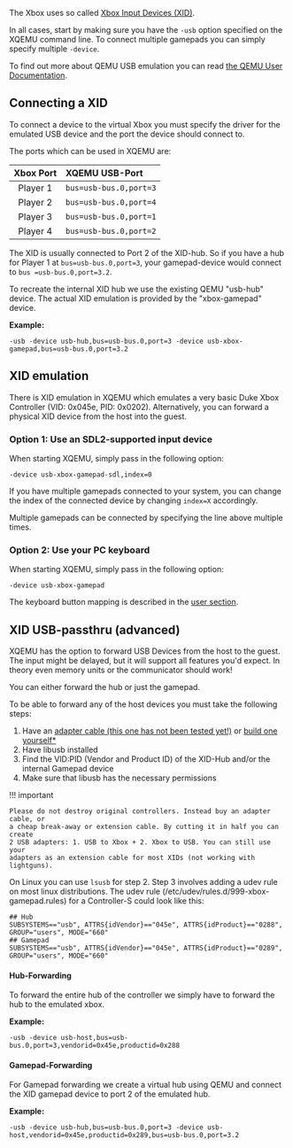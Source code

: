 The Xbox uses so called [Xbox Input Devices (XID)](http://xboxdevwiki.net/Xbox_Input_Devices).

In all cases, start by making sure you have the `-usb` option specified on the
XQEMU command line.
To connect multiple gamepads you can simply specify multiple `-device`.

To find out more about QEMU USB emulation you can read [the QEMU User Documentation](http://qemu.weilnetz.de/qemu-doc.html#pcsys_005fusb).

## Connecting a XID

To connect a device to the virtual Xbox you must specify the driver for the
emulated USB device and the port the device should connect to.

The ports which can be used in XQEMU are:

| Xbox Port | XQEMU USB-Port         |
| :-------: | :--------------------- |
| Player 1  | `bus=usb-bus.0,port=3` |
| Player 2  | `bus=usb-bus.0,port=4` |
| Player 3  | `bus=usb-bus.0,port=1` |
| Player 4  | `bus=usb-bus.0,port=2` |

The XID is usually connected to Port 2 of the XID-hub. So if you have a hub for
Player 1 at `bus=usb-bus.0,port=3`, your gamepad-device would connect to `bus
=usb-bus.0,port=3.2`.

To recreate the internal XID hub we use the existing QEMU "usb-hub" device.
The actual XID emulation is provided by the "xbox-gamepad" device.

**Example:**
```
-usb -device usb-hub,bus=usb-bus.0,port=3 -device usb-xbox-gamepad,bus=usb-bus.0,port=3.2
```

## XID emulation

There is XID emulation in XQEMU which emulates a very basic Duke Xbox Controller (VID: 0x045e, PID: 0x0202).
Alternatively, you can forward a physical XID device from the host into the guest.


### Option 1: Use an SDL2-supported input device

When starting XQEMU, simply pass in the following option:

```
-device usb-xbox-gamepad-sdl,index=0
```

If you have multiple gamepads connected to your system, you can change the index
of the connected device by changing `index=X` accordingly.

Multiple gamepads can be connected by specifying the line above multiple times.


### Option 2: Use your PC keyboard

When starting XQEMU, simply pass in the following option:

```
-device usb-xbox-gamepad
```

The keyboard button mapping is described in the [user section](input.md).

## XID USB-passthru (advanced)

XQEMU has the option to forward USB Devices from the host to the guest.
The input might be delayed, but it will support all features you'd expect.
In theory even memory units or the communicator should work!

You can either forward the hub or just the gamepad.


To be able to forward any of the host devices you must take the following steps:

1. Have an [adapter cable (this one has not been tested yet!)](http://www.amazon.com/XBOX-USB-Controller-Converter-Gamepad-Adapter/dp/B00CD0KFU0) or [build one yourself*](http://www.ocmodshop.com/how-to-use-an-xbox-controller-as-a-usb-pc-gamepad/3/)
2. Have libusb installed
3. Find the VID:PID (Vendor and Product ID) of the XID-Hub and/or the internal Gamepad device
4. Make sure that libusb has the necessary permissions

!!! important

	Please do not destroy original controllers. Instead buy an adapter cable, or
	a cheap break-away or extension cable. By cutting it in half you can create
	2 USB adapters: 1. USB to Xbox + 2. Xbox to USB. You can still use your
	adapters as an extension cable for most XIDs (not working with lightguns).

On Linux you can use `lsusb` for step 2. Step 3 involves adding a udev rule on
most linux distributions. The udev rule (/etc/udev/rules.d/999-xbox-gamepad.rules) for a Controller-S could look like this:

```
## Hub
SUBSYSTEMS=="usb", ATTRS{idVendor}=="045e", ATTRS{idProduct}=="0288", GROUP="users", MODE="660"
## Gamepad
SUBSYSTEMS=="usb", ATTRS{idVendor}=="045e", ATTRS{idProduct}=="0289", GROUP="users", MODE="660"
```

#### Hub-Forwarding

To forward the entire hub of the controller we simply have to forward the hub to the emulated xbox.

**Example:**
```
-usb -device usb-host,bus=usb-bus.0,port=3,vendorid=0x45e,productid=0x288
```

#### Gamepad-Forwarding

For Gamepad forwarding we create a virtual hub using QEMU and connect the XID gamepad device to port 2 of the emulated hub.

**Example:**
```
-usb -device usb-hub,bus=usb-bus.0,port=3 -device usb-host,vendorid=0x45e,productid=0x289,bus=usb-bus.0,port=3.2
```
